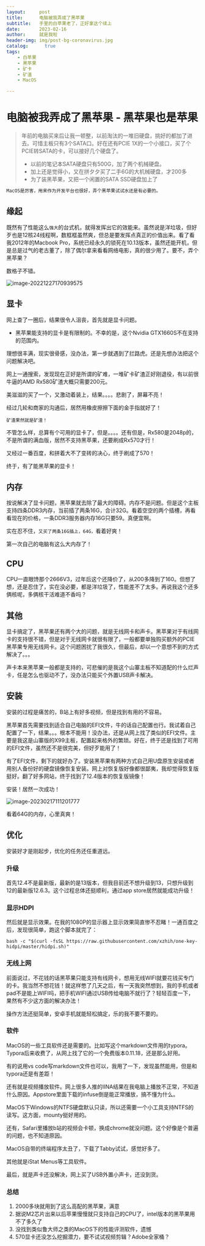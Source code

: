 ```yaml
---
layout:     post
title:      电脑被我弄成了黑苹果
subtitle:   手里的白苹果老了，正好拿这个续上
date:       2023-02-16
author:     就是我啦
header-img: img/post-bg-coronavirus.jpg
catalog: 	  true
tags:
    - 白苹果   
    - 黑苹果  
    - 矿卡
    - 矿渣    
    - MacOS

---
```


# 电脑被我弄成了黑苹果 - 黑苹果也是苹果

> 年前的电脑买来后让我一顿整，以前淘汰的一堆旧硬盘，挑好的都加了进去。可惜主板只有3个SATA口。好在还有PCIE 1X的一个小接口，买了个PCIE转SATA的卡，可以接好几个硬盘了。
>
> - 以前的笔记本SATA硬盘只有500G，加了两个机械硬盘。
> - 加上还是觉得小，又在拼夕夕买了二手6G的大机械硬盘，才200多
> - 为了装黑苹果，又把一个闲置的SATA SSD硬盘加上了

```sh
MacOS是厉害，用来作为开发平台也很好，弄个黑苹果试试水还是有必要的。
```

## 缘起

既然有了性能这么```强大```的台式机，就得发挥出它的效能来。虽然说是洋垃圾，但好歹也是12核24线程啊，数框框虽然爽，但总是要发挥点真正的价值出来。看了看我2012年的Macbook Pro，系统已经永久的锁死在10.13版本，虽然还能开机，但是总是过气的老古董了，除了偶尔拿来看看网络电影，真的很少用了。要不，弄个黑苹果？

数格子不错。

![image-20221227170939575](\img\images\image-20221227170939575.png)

## 显卡

网上查了一圈后，结果很令人沮丧，首先就是显卡问题。

- 黑苹果能支持的显卡是有限制的。不幸的是，这个Nvidia GTX1660S不在支持的范围内。


理想很丰满，现实很骨感，没办法，第一步就遇到了拦路虎。还是先想办法把这个问题解决吧。

网上一通搜索，发现现在正好是所谓的矿难，一堆矿卡矿渣正好刚退役，有以前很牛逼的AMD Rx580矿渣大概只需要200元。

美滋滋的买了一个，又激动着装上，结果。。。。悲剧了，屏幕不亮！

经过几轮和商家的沟通后，居然用橡皮擦擦下面的金手指就好了！

```shell
矿渣果然就是矿渣！
```

不管怎么样，总算有个可用的显卡了，但是。。。。还有但是，Rx580是2048p的，不是所谓的满血版，居然不支持黑苹果，还要刷成Rx570才行！

又经过一番百度，和拼着大不了变砖的决心，终于刷成了570！

终于，有了能黑苹果的显卡！

## 内存

按说解决了显卡问题，黑苹果就去除了最大的障碍。内存不是问题。但是这个主板支持四条DDR3内存，当前插了两条16G，合计32G。看着空空的两个插槽，再看看现在的价格，一条DDR3服务器内存16G只要59。真便宜啊。

实在忍不住，```又买了两条16G插上，64G，```看着好爽！

第一次自己的电脑有这么大内存了！

## CPU

CPU一直眼馋那个2666V3，过年后这个还降价了，从200多降到了160。但想了想，还是忍住了，实在没必要，都是洋垃圾了，性能差不了太多。再说我这个还多俩核呢，多俩核干活难道不香吗？

## 其他

显卡搞定了，黑苹果还有两个大的问题，就是无线网卡和声卡。黑苹果对于有线网卡的支持很不错，但是对于无线网卡就很有限了，一般都要单独购买额外的PCIE黑苹果专用无线网卡。这个问题困扰了我很久，但最后，却以一个意想不到的方式解决了。。。

声卡本来黑苹果一般都是支持的，可悲催的是我这个山寨主板不知道配的什么烂声卡，任是怎么也驱动不了，没办法只能买个外置USB声卡解决。

## 安装

安装的过程是痛苦的，B站上有好多视频，但是找到有用的不容易。

黑苹果首先需要找到适合自己电脑的EFI文件，牛的话自己配置也行。我试着自己配置了一下，结果。。。根本不能用！没办法，还是从网上找了类似的EFI文件。主要是我这是山寨版的X99主板，配置起来格外的繁琐。好在，终于还是找到了可用的EFI文件，虽然还不是很完美，但好歹能用了！

有了EFI文件，剩下的就好办了。安装黑苹果有两种方式自己用U盘原生安装或者用别人备份好的硬盘镜像恢复安装。网上对恢复版好像都很鄙夷，我却觉得恢复版挺好。翻了好多网站，终于找到了12.4版本的恢复版镜像！

安装！居然一次成功！

![image-20230217111201777](\img\images\image-20230217111201777.png)

看着64G的内存，心里真爽！

## 优化

安装好才是刚起步，优化的任务还任重道远。

### 升级

首先12.4不是最新版，最新的是13版本，但我目前还不想升级到13，只想升级到12的最新版12.6.3。这个过程总体还挺顺利，通过app store居然就能成功升级！

### 显示HDPI

然后就是显示效果。在我的1080P的显示器上显示效果简直惨不忍睹！一通百度之后，发现很简单，跑这个脚本就完了：

```shell
bash -c "$(curl -fsSL https://raw.githubusercontent.com/xzhih/one-key-hidpi/master/hidpi.sh)"
```

### 无线上网

前面说过，不花钱的话黑苹果只能支持有线网卡，想用无线WIFI就要花钱买专门的卡。我当然不想花钱！就这样憋了几天之后，有一天我突然想到，我的手机或者pad不是能上WIFI吗，把手机WIFI通过USB传给电脑不就行了？轻轻百度一下，果然有不少这方面的解决办法！

操作方法还挺简单，安卓手机就能轻松搞定，乐的我不要不要的。

### 软件

MacOS的一些工具软件还是需要的。比如写这个markdown文件用的typora。Typora后来收费了，从网上找了它的一个免费版本0.11.18，还是那么好用。

有的说用vs code写markdown文件也可以，我用了一下，发现虽然能用，但是和typora还是有差距！

还有就是视频播放软件。网上很多人推的IINA结果在我电脑上播放不正常，不知道什么原因。Appstore里面下载的infuse倒是能正常播放，搞不懂为什么。

MacOS下Windows的NTFS硬盘默认只读，所以还需要一个小工具支持NTFS的读写。这方面，mounty挺好用的。

还有，Safari里播放b站的视频会卡顿，换成chrome就没问题。这个好像是个普遍的问题，也不知道原因。

MacOS自带的终端程序太丑了，下载了Tabby试试，感觉好多了。

其他就是iStat Menus等工具软件。

最后，就是声卡还没解决，网上买了USB外置小声卡，还没到货。

### 总结

1. 2000多块就用到了这么高配的黑苹果，满意
1. 据说M2芯片出来以后苹果慢慢就只支持自己的CPU了，intel版本的黑苹果用不了多久了
1. 没找到类似鲁大师之类的MacOS下的性能评测软件，遗憾
1. 570显卡还没怎么挖掘潜力，要不试试视频剪辑？Adobe全家桶？
